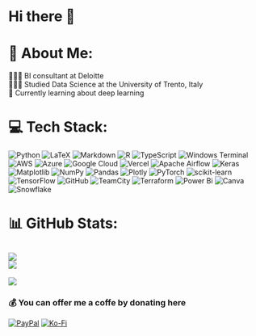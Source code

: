 # Hi there 👋
# 💫 About Me:
👩🏻‍💻 BI consultant at Deloitte<br>👩🏻‍🎓 Studied Data Science at the University of Trento, Italy<br>💭 Currently learning about deep learning


# 💻 Tech Stack:
![Python](https://img.shields.io/badge/python-3670A0?style=plastic&logo=python&logoColor=ffdd54) ![LaTeX](https://img.shields.io/badge/latex-%23008080.svg?style=plastic&logo=latex&logoColor=white) ![Markdown](https://img.shields.io/badge/markdown-%23000000.svg?style=plastic&logo=markdown&logoColor=white) ![R](https://img.shields.io/badge/r-%23276DC3.svg?style=plastic&logo=r&logoColor=white) ![TypeScript](https://img.shields.io/badge/typescript-%23007ACC.svg?style=plastic&logo=typescript&logoColor=white) ![Windows Terminal](https://img.shields.io/badge/Windows%20Terminal-%234D4D4D.svg?style=plastic&logo=windows-terminal&logoColor=white) ![AWS](https://img.shields.io/badge/AWS-%23FF9900.svg?style=plastic&logo=amazon-aws&logoColor=white) ![Azure](https://img.shields.io/badge/azure-%230072C6.svg?style=plastic&logo=microsoftazure&logoColor=white) ![Google Cloud](https://img.shields.io/badge/GoogleCloud-%234285F4.svg?style=plastic&logo=google-cloud&logoColor=white) ![Vercel](https://img.shields.io/badge/vercel-%23000000.svg?style=plastic&logo=vercel&logoColor=white) ![Apache Airflow](https://img.shields.io/badge/Apache%20Airflow-017CEE?style=plastic&logo=Apache%20Airflow&logoColor=white) ![Keras](https://img.shields.io/badge/Keras-%23D00000.svg?style=plastic&logo=Keras&logoColor=white) ![Matplotlib](https://img.shields.io/badge/Matplotlib-%23ffffff.svg?style=plastic&logo=Matplotlib&logoColor=black) ![NumPy](https://img.shields.io/badge/numpy-%23013243.svg?style=plastic&logo=numpy&logoColor=white) ![Pandas](https://img.shields.io/badge/pandas-%23150458.svg?style=plastic&logo=pandas&logoColor=white) ![Plotly](https://img.shields.io/badge/Plotly-%233F4F75.svg?style=plastic&logo=plotly&logoColor=white) ![PyTorch](https://img.shields.io/badge/PyTorch-%23EE4C2C.svg?style=plastic&logo=PyTorch&logoColor=white) ![scikit-learn](https://img.shields.io/badge/scikit--learn-%23F7931E.svg?style=plastic&logo=scikit-learn&logoColor=white) ![TensorFlow](https://img.shields.io/badge/TensorFlow-%23FF6F00.svg?style=plastic&logo=TensorFlow&logoColor=white) ![GitHub](https://img.shields.io/badge/github-%23121011.svg?style=plastic&logo=github&logoColor=white) ![TeamCity](https://img.shields.io/badge/teamcity-000000.svg?style=plastic&logo=teamcity&logoColor=white) ![Terraform](https://img.shields.io/badge/terraform-%235835CC.svg?style=plastic&logo=terraform&logoColor=white) ![Power Bi](https://img.shields.io/badge/power_bi-F2C811?style=plastic&logo=powerbi&logoColor=black) ![Canva](https://img.shields.io/badge/Canva-%2300C4CC.svg?style=plastic&logo=Canva&logoColor=white) ![Snowflake](https://img.shields.io/badge/snowflake-%2329B5E8.svg?style=plastic&logo=snowflake&logoColor=white)
# 📊 GitHub Stats:
![](https://github-readme-stats.vercel.app/api?username=isadirio&theme=github_dark&hide_border=false&include_all_commits=false&count_private=false)<br/>
![](https://nirzak-streak-stats.vercel.app/?user=isadirio&theme=github_dark&hide_border=false)<br/>
---
[![](https://visitcount.itsvg.in/api?id=isadirio&icon=0&color=0)](https://visitcount.itsvg.in)
### 💰 You can offer me a coffe by donating here 
  [![PayPal](https://img.shields.io/badge/PayPal-00457C?style=for-the-badge&logo=paypal&logoColor=white)](https://paypal.me/isadario) [![Ko-Fi](https://img.shields.io/badge/Ko--fi-F16061?style=for-the-badge&logo=ko-fi&logoColor=white)](https://ko-fi.com/isadirio) 

  

